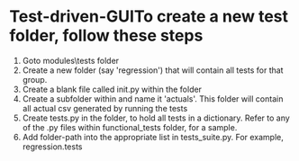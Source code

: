 # Test-driven-GUITo create a new test folder, follow these steps

1. Goto modules\tests folder
2. Create a new folder (say 'regression') that will contain all tests for that group.
3. Create a blank file called init.py within the folder
4. Create a subfolder within and name it 'actuals'.  This folder will contain all actual csv generated by running the tests
5. Create tests.py in the folder, to hold all tests in a dictionary.  Refer to any of the .py files within functional_tests folder, for a sample.
6. Add folder-path into the appropriate list in tests_suite.py.  For example, regression.tests
